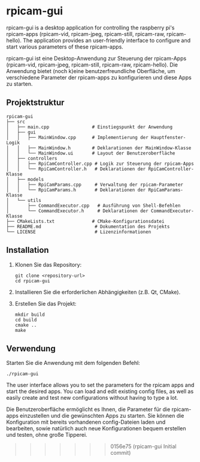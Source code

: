 # rpicam-gui
rpicam-gui is a desktop application for controlling the raspberry pi's rpicam-apps (rpicam-vid, rpicam-jpeg, rpicam-still, rpicam-raw, rpicam-hello). The application provides an user-friendly interface to configure and start various parameters of these rpicam-apps.

rpicam-gui ist eine Desktop-Anwendung zur Steuerung der rpicam-Apps (rpicam-vid, rpicam-jpeg, rpicam-still, rpicam-raw, rpicam-hello). Die Anwendung bietet (noch k)eine benutzerfreundliche Oberfläche, um verschiedene Parameter der rpicam-apps zu konfigurieren und diese Apps zu starten.

## Projektstruktur

```
rpicam-gui
├── src
│   ├── main.cpp                # Einstiegspunkt der Anwendung
│   ├── gui
│   │   ├── MainWindow.cpp      # Implementierung der Hauptfenster-Logik
│   │   ├── MainWindow.h        # Deklarationen der MainWindow-Klasse
│   │   └── MainWindow.ui       # Layout der Benutzeroberfläche
│   ├── controllers
│   │   ├── RpiCamController.cpp # Logik zur Steuerung der rpicam-Apps
│   │   └── RpiCamController.h   # Deklarationen der RpiCamController-Klasse
│   ├── models
│   │   ├── RpiCamParams.cpp     # Verwaltung der rpicam-Parameter
│   │   └── RpiCamParams.h       # Deklarationen der RpiCamParams-Klasse
│   └── utils
│       ├── CommandExecutor.cpp   # Ausführung von Shell-Befehlen
│       └── CommandExecutor.h     # Deklarationen der CommandExecutor-Klasse
├── CMakeLists.txt              # CMake-Konfigurationsdatei
├── README.md                    # Dokumentation des Projekts
└── LICENSE                      # Lizenzinformationen
```

## Installation

1. Klonen Sie das Repository:
   ```
   git clone <repository-url>
   cd rpicam-gui
   ```

2. Installieren Sie die erforderlichen Abhängigkeiten (z.B. Qt, CMake).

3. Erstellen Sie das Projekt:
   ```
   mkdir build
   cd build
   cmake ..
   make
   ```

## Verwendung

Starten Sie die Anwendung mit dem folgenden Befehl:
```
./rpicam-gui
```
The user interface allows you to set the parameters for the rpicam apps and start the desired apps. You can load and edit existing config files, as well as easily create and test new configurations without having to type a lot.

Die Benutzeroberfläche ermöglicht es Ihnen, die Parameter für die rpicam-apps einzustellen und die gewünschten Apps zu starten. Sie können die Konfiguration mit bereits vorhandenen config-Dateien laden und bearbeiten, sowie natürlich auch neue Konfigurationen bequem erstellen und testen, ohne große Tipperei.
>>>>>>> 0156e75 (rpicam-gui Initial commit)
